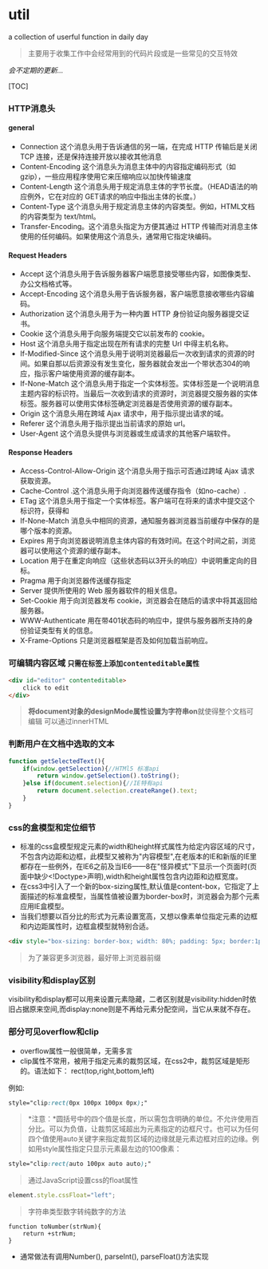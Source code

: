 # util
a collection of userful function in daily day

> 主要用于收集工作中会经常用到的代码片段或是一些常见的交互特效

*会不定期的更新...*


[TOC]

### HTTP消息头
#### general
- Connection 这个消息头用于告诉通信的另一端，在完成 HTTP 传输后是关闭 TCP 连接，还是保持连接开放以接收其他消息
- Content-Encoding 这个消息头为消息主体中的内容指定编码形式（如 gzip），一些应用程序使用它来压缩响应以加快传输速度
- Content-Length 这个消息头用于规定消息主体的字节长度。（HEAD语法的响应例外，它在对应的 GET请求的响应中指出主体的长度。）
- Content-Type 这个消息头用于规定消息主体的内容类型。例如，HTML文档的内容类型为 text/html。
- Transfer-Encoding。这个消息头指定为方便其通过 HTTP 传输而对消息主体使用的任何编码。如果使用这个消息头，通常用它指定块编码。

#### Request Headers

- Accept 这个消息头用于告诉服务器客户端愿意接受哪些内容，如图像类型、办公文档格式等。
- Accept-Encoding 这个消息头用于告诉服务器，客户端愿意接收哪些内容编码。
- Authorization 这个消息头用于为一种内置 HTTP 身份验证向服务器提交证书。
- Cookie 这个消息头用于向服务端提交它以前发布的 cookie。
- Host 这个消息头用于指定出现在所有请求的完整 Url 中得主机名称。
- If-Modified-Since 这个消息头用于说明浏览器最后一次收到请求的资源的时间。如果自那以后资源没有发生变化，服务器就会发出一个带状态304的响应，指示客户端使用资源的缓存副本。
- If-None-Match 这个消息头用于指定一个实体标签。实体标签是一个说明消息主题内容的标识符。当最后一次收到请求的资源时，浏览器提交服务器的实体标签。服务器可以使用实体标签确定浏览器是否使用资源的缓存副本。
- Origin 这个消息头用在跨域 Ajax 请求中，用于指示提出请求的域。
- Referer 这个消息头用于指示提出当前请求的原始 url。
- User-Agent 这个消息头提供与浏览器或生成请求的其他客户端软件。

#### Response Headers

- Access-Control-Allow-Origin 这个消息头用于指示可否通过跨域 Ajax 请求获取资源。
- Cache-Control .这个消息头用于向浏览器传送缓存指令（如no-cache）.
- ETag 这个消息头用于指定一个实体标签。客户端可在将来的请求中提交这个标识符，获得和 
- If-None-Match 消息头中相同的资源，通知服务器浏览器当前缓存中保存的是哪个版本的资源。
- Expires 用于向浏览器说明消息主体内容的有效时间。在这个时间之前，浏览器可以使用这个资源的缓存副本。
- Location 用于在重定向响应（这些状态码以3开头的响应）中说明重定向的目标。
- Pragma 用于向浏览器传送缓存指定
- Server 提供所使用的 Web 服务器软件的相关信息。
- Set-Cookie 用于向浏览器发布 cookie，浏览器会在随后的请求中将其返回给服务器。
- WWW-Authenticate 用在带401状态码的响应中，提供与服务器所支持的身份验证类型有关的信息。
- X-Frame-Options 只是浏览器框架是否及如何加载当前响应。 


### 可编辑内容区域  `只需在标签上添加contenteditable属性`
```html
<div id="editor" contenteditable>
    click to edit
</div>
```
> **将document对象的designMode属性设置为字符串on**就使得整个文档可编辑
可以通过innerHTML

### 判断用户在文档中选取的文本
```javascript
function getSelectedText(){
    if(window.getSelection){//HTMl5 标准api
        return window.getSelection().toString();
    }else if(document.selection){//IE特有api
        return document.selection.createRange().text;
    }
}
```

### css的盒模型和定位细节

- 标准的css盒模型规定元素的width和height样式属性为给定内容区域的尺寸，不包含内边距和边框，此模型又被称为"内容模型",在老版本的IE和新版的IE里都存在一些例外，在IE6之前及当IE6——8在"怪异模式"下显示一个页面时(页面中缺少<!Doctype>声明),width和height属性包含内边距和边框宽度。
- 在css3中引入了一个新的box-sizing属性,默认值是content-box，它指定了上面描述的标准盒模型，当属性值被设置为border-box时，浏览器会为那个元素应用IE盒模型。
- 当我们想要以百分比的形式为元素设置宽高，又想以像素单位指定元素的边框和内边距属性时，边框盒模型就特别合适。
```html
<div style="box-sizing: border-box; width: 80%; padding: 5px; border:1px solid #e00;"></div>
```

> 为了兼容更多浏览器，最好带上浏览器前缀

### visibility和display区别
visibility和display都可以用来设置元素隐藏，二者区别就是visibility:hidden时依旧占据原来空间,而display:none则是不再给元素分配空间，当它从来就不存在。

### 部分可见overflow和clip
- overflow属性一般很简单，无需多言
- clip属性不常用，被用于指定元素的裁剪区域，在css2中，裁剪区域是矩形的。语法如下：
    rect(top,right,bottom,left)

例如:

```css
style="clip:rect(0px 100px 100px 0px);"
```

> *注意：*圆括号中的四个值是长度，所以需包含明确的单位。不允许使用百分比。可以为负值，让裁剪区域超出为元素指定的边框尺寸。也可以为任何四个值使用auto关键字来指定裁剪区域的边缘就是元素边框对应的边缘。例如用style属性指定只显示元素最左边的100像素：

```css
style="clip:rect(auto 100px auto auto);"
```

> 通过JavaScript设置css的float属性

```javascript
element.style.cssFloat="left";
```

> 字符串类型数字转纯数字的方法 

```
function toNumber(strNum){
    return +strNum;
}
```
- 通常做法有调用Number(), parseInt(), parseFloat()方法实现
